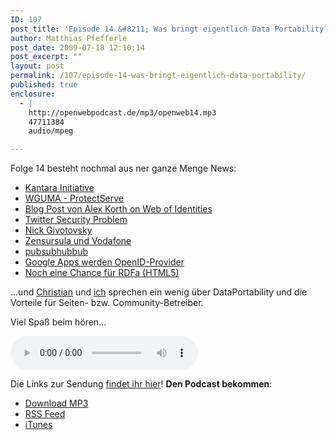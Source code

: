 ```yaml
---
ID: 107
post_title: 'Episode 14 &#8211; Was bringt eigentlich Data Portability?'
author: Matthias Pfefferle
post_date: 2009-07-18 12:10:14
post_excerpt: ""
layout: post
permalink: /107/episode-14-was-bringt-eigentlich-data-portability/
published: true
enclosure:
  - |
    http://openwebpodcast.de/mp3/openweb14.mp3
    47711384
    audio/mpeg

---
```

Folge 14 besteht nochmal aus ner ganze Menge News:

*   [Kantara Initiative](http://kantarainitiative.org)
*   [WGUMA - ProtectServe](http://kantarainitiative.org/confluence/display/WGUMA/Charter)
*   [Blog Post von Alex Korth on Web of Identities](http://www.readwriteweb.com/archives/web_of_identities_making_machine-accessible_people_data.php)
*   [Twitter Security Problem](http://www.techcrunch.com/2009/07/14/in-our-inbox-hundreds-of-confidential-twitter-documents/)
*   [Nick Givotovsky](http://blogs.law.harvard.edu/doc/2009/07/07/a-good-man-is-hard-to-lose/)
*   [Zensursula und Vodafone](http://blog.vodafone.de/2009/07/14/reaktion-auf-livepk-teil-3-zugangserschwerung-kinderpornographie/?cp=5#comment-265)
*   [pubsubhubbub](http://pubsubhubbub.appspot.com/)
*   [Google Apps werden OpenID-Provider](http://news.zdnet.com/2100-9595_22-319527.html)
*   [Noch eine Chance für RDFa (HTML5)](http://dev.w3.org/html5/rdfa/rdfa-module.html)

...und [Christian](http://mrtopf.de/blog) und [ich](http://notizblog.org) sprechen ein wenig über DataPortability und die Vorteile für Seiten- bzw. Community-Betreiber.

Viel Spaß beim hören…

<audio controls>
  <source src="http://openwebpodcast.de/mp3/openweb14.mp3" type="audio/mpeg">
  Ihr Browser unterstützt diesen Audio-Player nicht.
</audio>

Die Links zur Sendung [findet ihr hier](http://openweb.mixxt.de/networks/wiki/index.episode-14)! **Den Podcast bekommen**:

*   [Download MP3](http://openwebpodcast.de/mp3/openweb14.mp3)
*   [RSS Feed](http://feeds.feedburner.com/openwebcast)
*   [iTunes](http://phobos.apple.com/WebObjects/MZStore.woa/wa/viewPodcast?id=294732929)
